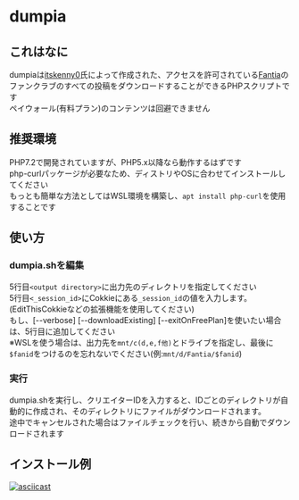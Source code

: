 # dumpia
## これはなに
dumpiaは[itskenny0](github.com/itskenny0)氏によって作成された、アクセスを許可されている[Fantia](fantia.jp)のファンクラブのすべての投稿をダウンロードすることができるPHPスクリプトです  
ペイウォール(有料プラン)のコンテンツは回避できません

## 推奨環境
PHP7.2で開発されていますが、PHP5.x以降なら動作するはずです  
php-curlパッケージが必要なため、ディストリやOSに合わせてインストールしてください  
もっとも簡単な方法としてはWSL環境を構築し、`apt install php-curl`を使用することです  

## 使い方
### dumpia.shを編集  
5行目`<output directory>`に出力先のディレクトリを指定してください  
5行目`<_session_id>`にCokkieにある`_session_id`の値を入力します。(EditThisCokkieなどの拡張機能を使用してください)  
もし、[--verbose] [--downloadExisting] [--exitOnFreePlan]を使いたい場合は、5行目に追加してください  
※WSLを使う場合は、出力先を`mnt/c(d,e,f他)`とドライブを指定し、最後に`$fanid`をつけるのを忘れないでください(例:`mnt/d/Fantia/$fanid`)

### 実行
dumpia.shを実行し、クリエイターIDを入力すると、IDごとのディレクトリが自動的に作成され、そのディレクトリにファイルがダウンロードされます。  
途中でキャンセルされた場合はファイルチェックを行い、続きから自動でダウンロードされます

## インストール例
[![asciicast](https://asciinema.org/a/yM1E9Ia4U8mTioqVNG8gIEvB4.svg)](https://asciinema.org/a/yM1E9Ia4U8mTioqVNG8gIEvB4)
